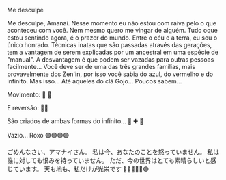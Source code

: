 Me desculpe

Me desculpe, Amanai. Nesse momento eu não estou com raiva pelo o que aconteceu com você. Nem mesmo quero me vingar de alguém. Tudo oque estou sentindo agora, é o prazer do mundo. Entre o céu e a terra, eu sou o único honrado. Técnicas inatas que são passadas através das gerações, tem a vantagem de serem explicadas por um ancestral em uma espécie de "manual". A desvantagem é que podem ser vazadas para outras pessoas facilmente... Você deve ser de uma das três grandes famílias, mais provavelmente dos Zen'in, por isso você sabia do azul, do vermelho e do infinito. Mas isso... Até aqueles do clã Gojo... Poucos sabem...

Movimento: 🫴 🔵

E reversão: 🫸🔴

São criados de ambas formas do infinito... 🔵 ➕ 🔴

Vazio... Roxo 🟣🟣🟣🟣


ごめんなさい、アマナイさん。 私は今、あなたのことを怒っていません。 私は誰に対しても恨みを持っていません。 ただ、今の世界はとても素晴らしいと感じています。 天も地も、私だけが光栄です 🫸🔴🔵🫷🫴🟣
